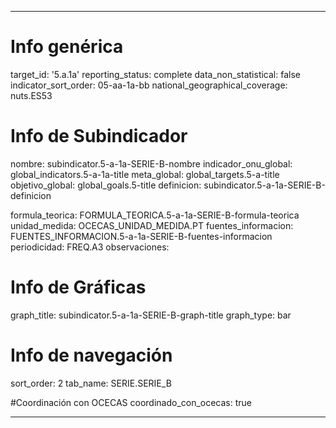 ---

# Info genérica
target_id: '5.a.1a'
reporting_status: complete
data_non_statistical: false
indicator_sort_order: 05-aa-1a-bb
national_geographical_coverage: nuts.ES53

# Info de Subindicador
nombre: subindicator.5-a-1a-SERIE-B-nombre
indicador_onu_global: global_indicators.5-a-1a-title
meta_global: global_targets.5-a-title
objetivo_global: global_goals.5-title
definicion: subindicator.5-a-1a-SERIE-B-definicion

formula_teorica: FORMULA_TEORICA.5-a-1a-SERIE-B-formula-teorica
unidad_medida: OCECAS_UNIDAD_MEDIDA.PT
fuentes_informacion: FUENTES_INFORMACION.5-a-1a-SERIE-B-fuentes-informacion
periodicidad: FREQ.A3
observaciones:

# Info de Gráficas
graph_title: subindicator.5-a-1a-SERIE-B-graph-title
graph_type: bar

# Info de navegación
sort_order: 2
tab_name: SERIE.SERIE_B

#Coordinación con OCECAS
coordinado_con_ocecas: true

---